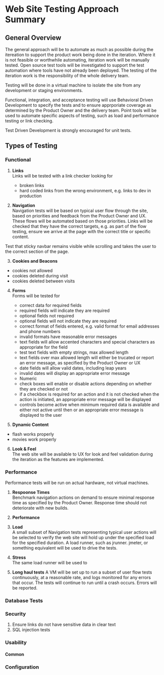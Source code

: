# Web Site Testing Approach Summary


## General Overview

The general approach will be to automate as much as possible during the itereation to support the product work being done in the iteration. Where it is not feasible or worthwhile automating, iteration work will be manually tested. Open source test tools will be investigated to support the test automation where tools have not already been deployed. The testing of the iteration work is the responsibility of the whole delivery team.

Testing will be done in a virtual machine to isolate the site from any development or staging environments.

Functional, integration, and acceptance testing will use Behavioral Driven Development to specify the tests and to ensure apprporiate coverage as determined by the Product Owner and the delivery team. Point tools will be used to automate specific aspects of testing, such as load and performance testing or link checking.

Test Driven Development is strongly encouraged for unit tests.

## Types of Testing

### Functional

1. **Links**  
  Links will be tested with a link checker looking for
    * broken links
    * hard coded links from the wrong environment, e.g. links to dev in production  
  
2. **Navigation**  
  Navigation tests will be based on typical user flow through the site, based on priorities and feedback from the Product Owner and UX. These flows will be automated based on those priorities. Links will be checked that they have the correct targets, e.g. as part of the flow testing, ensure we arrive at the page with the correct title or specific content.

  Test that sticky navbar remains visible while scrolling and takes the user to the correct section of the page.
  
3. **Cookies and Beacons**
  + cookies not allowed
  + cookies deleted during visit
  + cookies deleted between visits
  
4. **Forms**  
  Forms will be tested for  
    + correct data for required fields
    + required fields will indicate they are required
    + optional fields not required  
    + optional fields will not indicate they are required
    + correct format of fields entered, e.g. valid format for email addresses and phone numbers  
    + invalid formats have reasonable error messages  
    + text fields will allow accented characters and special characters as appropriate for the field
    + test text fields with empty strings, max allowed length
    + text fields over max allowed length will either be trucated or report an error message, as specified by the Product Owner or UX
    + date fields will allow valid dates, including leap years
    + invalid dates will display an appropriate error message
    + Numeric
    + check boxes will enable or disable actions depending on whether they are checked or not
    + if a checkbox is required for an action and it is not checked when the action is initiated, an appropriate error message will be displayed
    + controls become active when minimum required data is available and either not active until then or an appropriate error message is displayed to the user

5. **Dynamic Content**
  + flash works properly
  + movies work properly

6. **Look & Feel**  
  The web site will be available to UX for look and feel validation during the iteration as the features are implemented.  

### Performance
Performance tests will be run on actual hardware, not virtual machines.

1. **Respoonse Times**  
  Benchmark navigation actions on demand to ensure minimal response time as specified by the Product Owner. Response time should not deteriorate with new builds.

2. **Performance**

3. **Load**  
  A small subset of Navigation tests representing typical user actions will be selected to verify the web site will hold up under the specified load for the specified duration. A load runner, such as jrunner. jmeter, or something equivalent will be used to drive the tests.

4. **Stress**  
  The same load runner will be used to 

5. **Long haul tests**
  A VM will be set up to run a subset of user flow tests continuously, at a reasonable rate, and logs monitored for any errors that occur. The tests will continue to run until a crash occurs. Errors will be reported.

### Database Tests

### Security
1. Ensure links do not have sensitive data in clear text
2. SQL injection tests

### Usability

#### Common 

### Configuration

